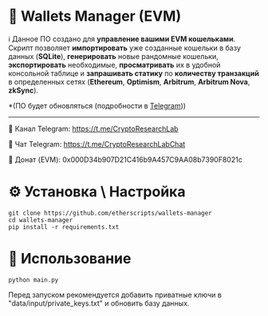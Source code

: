 
# 👛 Wallets Manager (EVM)
  
ℹ️ Данное ПО создано для **управление вашими EVM кошельками**. Скрипт позволяет **импортировать** уже созданные кошельки в базу данных (**SQLite**), **генерировать** новые рандомные кошельки, **экспортировать** необходимые, **просматривать** их в удобной консольной таблице и **запрашивать статику** по **количеству транзакций** в определенных сетях (**Ethereum**, **Optimism**, **Arbitrum**, **Arbitrum Nova**, **zkSync**). 

*(ПО будет обновляться (подробности в [Telegram](https://t.me/CryptoResearchLab)))

*** 
  
📨 Канал Telegram: https://t.me/CryptoResearchLab  
  
💬 Чат Telegram: https://t.me/CryptoResearchLabChat  
  
💸 Донат (EVM): 0x000D34b907D21C416b9A457C9AA08b7390F8021c  
  
# ⚙️ Установка \ Настройка
  

    git clone https://github.com/etherscripts/wallets-manager
    cd wallets-manager
    pip install -r requirements.txt


# 🚀 Использование 

    python main.py

Перед запуском рекомендуется добавить приватные ключи в "data/input/private_keys.txt" и обновить базу данных. 

